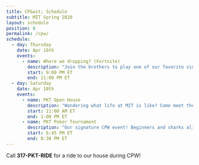 ```yaml
---
title: CP&ast; Schedule
subtitle: MIT Spring 2020
layout: schedule
position: 0
permalink: /cpw/
schedule:
  - day: Thursday
    date: Apr 16th
    events:
      - name: Where we dropping? (Fortnite)
        description: "Join the brothers to play one of our favorite video games, Fortnite! Drop into the Zoom call and we'll set up multiplayer squads - if you're a beginner, we'll show you the ropes."
        start: 9:00 PM ET
        end: 11:00 PM ET
  - day: Saturday
    date: Apr 18th
    events:
      - name: PKT Open House
        description: "Wondering what life at MIT is like? Come meet the brothers of Phi Kappa Theta and learn more about anything you're curious about, or ask us about our neighbor, Julian Edelman."
        start: 11:00 AM ET
        end: 1:00 PM ET
      - name: PKT Poker Tournament
        description: "Our signature CPW event! Beginners and sharks alike are welcome; we'll teach you how to play or let you get right to it. Prizes: gaming monitor, Bluetooth speaker, Echo dot."
        start: 6:45 PM ET
        end: 8:30 PM ET
---
```

<p class="text-center">Call <strong>317-PKT-RIDE</strong> for a ride to our house during CPW!</p>
